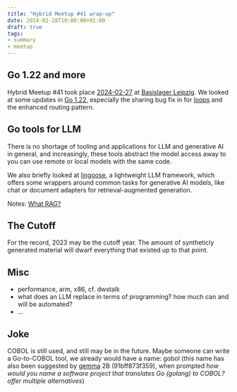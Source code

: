 ```yaml
---
title: "Hybrid Meetup #41 wrap-up"
date: 2024-02-28T10:00:00+01:00
draft: true
tags:
- summary
- meetup
---
```


## Go 1.22 and more

Hybrid Meetup #41 took place
[2024-02-27](https://www.meetup.com/leipzig-golang/events/298066352) at
[Basislager Leipzig](https://www.basislager.co/). We looked at some updates in
[Go 1.22](https://golang.org/doc/go1.22), especially the sharing bug fix in
for [loops](https://go.dev/wiki/LoopvarExperiment) and the enhanced routing pattern.

## Go tools for LLM

There is no shortage of tooling and applications for LLM and generative AI in
general, and increasingly, these tools abstract the model access away to you
can use remote or local models with the same code.

We also briefly looked at [lingoose](https://lingoose.io/), a lightweight LLM
framework, which offers some wrappers around common tasks for generative AI
models, like chat or document adapters for retrieval-augmented generation.

Notes: [What RAG?](https://github.com/miku/whatrag)

## The Cutoff

For the record, 2023 may be the cutoff year. The amount of syntheticly
generated material will dwarf everything that existed up to that point.

## Misc

* performance, arm, x86, cf. dwstalk
* what does an LLM replace in terms of programming? how much can and will be automated?
* ...

## Joke

COBOL is still used, and still may be in the future. Maybe someone can write a
Go-to-COBOL tool, we already would have a name: gobol (this name has also been
suggested by
[gemma](https://huggingface.co/docs/transformers/en/model_doc/gemma) 2B (91bff873f359), when
prompted *how would you name a software project that translates Go (golang) to
COBOL? offer multiple alternatives*)
